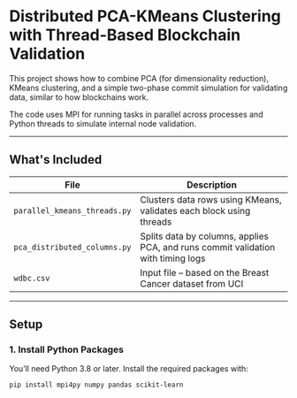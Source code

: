 # Distributed PCA-KMeans Clustering with Thread-Based Blockchain Validation

This project shows how to combine PCA (for dimensionality reduction), KMeans clustering, and a simple two-phase commit simulation for validating data, similar to how blockchains work.

The code uses MPI for running tasks in parallel across processes and Python threads to simulate internal node validation.

---

## What's Included

| File | Description |
|------|-------------|
| `parallel_kmeans_threads.py` | Clusters data rows using KMeans, validates each block using threads |
| `pca_distributed_columns.py` | Splits data by columns, applies PCA, and runs commit validation with timing logs |
| `wdbc.csv` | Input file – based on the Breast Cancer dataset from UCI |

---

## Setup

### 1. Install Python Packages

You’ll need Python 3.8 or later. Install the required packages with:

```bash
pip install mpi4py numpy pandas scikit-learn
